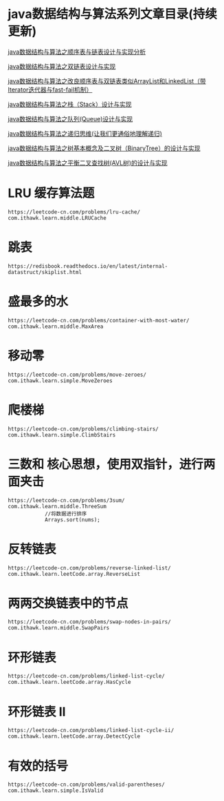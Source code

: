 # java数据结构与算法系列文章目录(持续更新)

[java数据结构与算法之顺序表与链表设计与实现分析](http://blog.csdn.net/javazejian/article/details/52953190)

[java数据结构与算法之双链表设计与实现](http://blog.csdn.net/javazejian/article/details/53047590)

[java数据结构与算法之改良顺序表与双链表类似ArrayList和LinkedList（带Iterator迭代器与fast-fail机制）](http://blog.csdn.net/javazejian/article/details/53073995)

[java数据结构与算法之栈（Stack）设计与实现](http://blog.csdn.net/javazejian/article/details/53362993)

[java数据结构与算法之队列(Queue)设计与实现](http://blog.csdn.net/javazejian/article/details/53375004)

[java数据结构与算法之递归思维(让我们更通俗地理解递归)](http://blog.csdn.net/javazejian/article/details/53452971)

[java数据结构与算法之树基本概念及二叉树（BinaryTree）的设计与实现](http://blog.csdn.net/javazejian/article/details/53727333)

[java数据结构与算法之平衡二叉查找树(AVL树)的设计与实现](http://blog.csdn.net/javazejian/article/details/53892797)

# LRU 缓存算法题
    https://leetcode-cn.com/problems/lru-cache/
    com.ithawk.learn.middle.LRUCache
# 跳表 
    https://redisbook.readthedocs.io/en/latest/internal-datastruct/skiplist.html
# 盛最多的水 
    https://leetcode-cn.com/problems/container-with-most-water/
    com.ithawk.learn.middle.MaxArea  
# 移动零
    https://leetcode-cn.com/problems/move-zeroes/  
    com.ithawk.learn.simple.MoveZeroes
# 爬楼梯
    https://leetcode-cn.com/problems/climbing-stairs/          
    com.ithawk.learn.simple.ClimbStairs
# 三数和 核心思想，使用双指针，进行两面夹击
    https://leetcode-cn.com/problems/3sum/
    com.ithawk.learn.middle.ThreeSum
                //将数据进行排序
                Arrays.sort(nums);
# 反转链表
    https://leetcode-cn.com/problems/reverse-linked-list/  
    com.ithawk.learn.leetCode.array.ReverseList
# 两两交换链表中的节点
    https://leetcode-cn.com/problems/swap-nodes-in-pairs/  
    com.ithawk.learn.middle.SwapPairs
# 环形链表
    https://leetcode-cn.com/problems/linked-list-cycle/   
    com.ithawk.learn.leetCode.array.HasCycle  
# 环形链表 II
    https://leetcode-cn.com/problems/linked-list-cycle-ii/
    com.ithawk.learn.leetCode.array.DetectCycle 
# 有效的括号 
    https://leetcode-cn.com/problems/valid-parentheses/
    com.ithawk.learn.simple.IsValid         
                  
